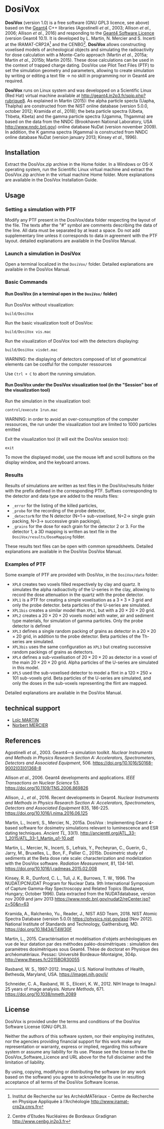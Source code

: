 # DosiVox

**DosiVox** (version 1.0) is a free software (GNU GPL3 licence, see above) based on the [Geant4](http://geant4.org) C++ libraries (Agostinelli *et al.*, 2003; Allison *et al.*, 2006; Allison *et al.*, 2016) and responding to the [Geant4 Software Licence](http://cern.ch/geant4/license) (version Geant4 10.1). It is developed by L. Martin, N. Mercier and S. Incerti at the IRAMAT-CRP2A[^1] and the CENBG[^2]. **DosiVox** allows constructing voxelised models of archeological objects and simulating the radioactivity for dose calculation with a Monte-Carlo approach (Martin *et al.*, 2015a; Martin *et al.*, 2015b; Martin 2015). These dose calculations can be used in the context of trapped charge dating. DosiVox use Pilot Text Files (PTF) to set the simulation geometry and parameters, allowing to create simulation by writing or editing a text file -> no skill in programming nor in Geant4 are required.

**DosiVox** runs on Linux system and was developped on a Scientific Linux (Red Hat) virtual machine available at <http://geant4.in2p3.fr/spip.php?rubrique8>. As explained in Martin (2015): the alpha particle specta (Uapha, Thalpha) are constructed from the NIST online database (version 5.0.0, october 2012; Kramida *et al.*, 2018); the beta particle spectra (Ubeta, Thbeta, Kbeta) and the gamma particle spectra (Ugamma, Thgamma) are based on the data from the NNDC (Brookhaven National Laboratory, USA <http://www.nndc.bnl.gov>) online database NuDat (version november 2009). In addition, the K gamma spectra (Kgamma) is constructed from NNDC online database NuDat (version january 2013; Kinsey *et al.*, 1996).

[^1]: Institut de Recherche sur les ArchéoMATériaux - Centre de Recherche en Physique Appliquée à l'Archéologie <http://www.iramat-crp2a.cnrs.fr>
[^2]: Centre d'Etudes Nucléaires de Bordeaux Gradignan <http://www.cenbg.in2p3.fr>

## Installation

Extract the DosiVox.zip archive in the Home folder. In a Windows or OS-X operating system, run the Scientific Linux virtual machine and extract the DosiVox.zip archive in the virtual machine Home folder. More explanations are available in the DosiVox Installation Guide.

## Usage
### Setting a simulation with PTF

Modify any PTF present in the DosiVox/data folder respecting the layout of the file. The texts after the "#" symbol are comments describing the data of the line. All data must be separated by at least a space. Do not add supplementary line unless it corresponds to data in agreement with the PTF layout. detailed explanations are available in the DosiVox Manual.

### Launch a simulation in DosiVox

Open a terminal localized in the `DosiVox/` folder. Detailed explanations are available in the DosiVox Manual.

### Basic Commands

#### Run DosiVox (in a terminal open in the `DosiVox/` folder)

Run DosiVox without visualization:
``` shell
build/DosiVox
```

Run the basic visualization toolt of DosiVox:
``` shell
build/DosiVox vis.mac
```

Run the visualization of DosiVox tool with the detectors displaying:
``` shell
build/DosiVox visdet.mac
```

WARNING: the displaying of detectors composed of lot of geometrical elements can be costful for the computer ressources 

Use `Ctrl + C` to abort the running simulation.

#### Run DosiVox under the DosiVox visualization tool (in the "Session" box of the visualization tool)

Run the simulation in the visualization tool:
``` shell
control/execute 1run.mac
```

WARNING: in order to avoid an over-consumption of the computer ressources, the run under the visualization tool are limited to 1000 particles emitted

Exit the visualization tool (it will exit the DosiVox session too):
``` shell
exit
```

To move the displayed model, use the mouse left and scroll buttons on the display window, and the keyboard arrows.  

### Results

Results of simulations are written as text files in the DosiVox/results folder with the prefix defined in the corresponding PTF. Suffixes corresponding to the detector and data type are added to the results files:

* `_error` for the listing of the killed particles,
* `_probe` for the recording of the probe detector,
* `_detectorN` for the N detector (N=1-> sub-voxelised, N=2-> single grain packing, N=3-> successive grain packings),
* `_grains` for the dose for each grain for the detector 2 or 3. For the detector 1, a 3D mapping is written as text file in the `DosiVox/results/DoseMapping` folder. 

These results text files can be open with common spreadsheets. Detailed explanations are available in the DosiVox DosiVox Manual.

### Examples of PTF

Some example of PTF are provided with DosiVox, in the `DosiVox/data` folder:

* `XPL0` creates two voxels filled respectively by clay and quartz. It simulates the alpha radioactivity of the U-series in the clay, allowing to record the dose attenuation in the quartz with the probe detector.
* `XPL1` is a PTF for creating a simple voxelisation as a $3 \times 3 \times 3$ grid and only the probe detector. beta particles of the U-series are simulated.
* `XPL1bis` creates a similar model than `XPL1`, but with a $20 \times 20 \times 20$ grid.
* `XPL2` creates a $20 \times 20 \times 20$ voxels model with water, air and sediment type materials, for simulation of gamma particles. Only the probe detector is defined
* `XPL3` defines a single random packing of grains as detector in a $20 \times 20 \times 20$ grid, in addition to the probe detector. Beta particles of the Th-series are simulated.
* `XPL3bis` uses the same configuration as `XPL3` but creating successive random packings of grains as detectors.
* `XPL4` defines a sub-voxelisation of $20 \times 20 \times 20$ as detector in a voxel of the main $20 \times 20 \times 20$ grid. Alpha particles of the U-series are simulated in this model.
* `XPL5` used the sub-voxelised detector to model a flint in a $120 \times 250 \times 101$ sub-voxels grid. Beta particles of the U-series are simulated, and only the doses in the sub-voxels representing the flint are mapped.

Detailed explanations are available in the DosiVox Manual.

## technical support

* [Loïc MARTIN](loic.martin@u-bordeaux-montaigne.fr)		
* [Norbert MERCIER](norbert.mercier@u-bordeaux-montaigne.fr)

## References

Agostinelli *et al.*, 2003. Geant4—a simulation toolkit. *Nuclear Instruments and Methods in Physics Research Section A: Accelerators, Spectrometers, Detectors and Associated Equipment*, 506. <https://doi.org/10.1016/S0168-9002(03)01368-8>

Allison *et al.*, 2006. Geant4 developments and applications. *IEEE Transactions on Nuclear Science* 53. <https://doi.org/10.1109/TNS.2006.869826>

Allison, J., *et al.*, 2016. Recent developments in Geant4. *Nuclear Instruments and Methods in Physics Research Section A: Accelerators, Spectrometers, Detectors and Associated Equipment* 835, 186-225. <https://doi.org/10.1016/j.nima.2016.06.125>

Martin, L., Incerti, S., Mercier, N., 2015a. DosiVox : Implementing Geant 4-based software for dosimetry simulations relevant to luminescence and ESR dating techniques. *Ancient TL*, 33(1). <http://ancienttl.org/ATL_33-1_2015/ATL_33-1_Martin_p1-10.pdf>

Martin, L., Mercier, N., Incerti, S., Lefrais, Y., Pecheyran, C., Guerin, G., Jarry, M., Bruxelles, L., Bon, F., Pallier C., 2015b. Dosimetric study of sediments at the Beta dose rate scale: characterization and modelization with the DosiVox software. *Radiation Measurement*, 81, 134-141. <https://doi.org/10.1016/j.radmeas.2015.02.008>

Kinsey, R. R., Dunford, C. L., Tuli, J. K., Burrows, T. W., 1996. The NUDAT/PCNUDAT Program for Nuclear Data. 9th International Symposium of Capture Gamma-Ray Spectroscopy and Related Topics (Budapest, Hungary; October 1996). Data extracted from the NUDATdatabase, version nov 2009 and janv 2013 <https://www.nndc.bnl.gov/nudat2/reCenter.jsp?z=50&n=63>

Kramida, A., Ralchenko, Yu., Reader, J., NIST ASD Team, 2018. NIST Atomic Spectra Database (version 5.0.0) <https://physics.nist.gov/asd> [Nov 2012]. National Institute of Standards and Technology, Gaithersburg, MD. <https://doi.org/10.18434/T4W30F>

Martin, L., 2015. Caractérisation et modélisation d'objets archéologiques en vue de leur datation par des méthodes paléo-dosimétriques : simulation des paramètres dosimétriques sous Geant4. Thèse de doctorat en Physique des archéomatériaux. Pessac: Université Bordeaux-Montaigne, 304p. <http://www.theses.fr/2015BOR30055>

Rasband, W. S., 1997-2012. ImageJ, U.S. National Institutes of Health, Bethesda, Maryland, USA. <https://imagej.nih.gov/ij/>

Schneider, C. A., Rasband, W. S., Eliceiri, K. W., 2012. NIH Image to ImageJ: 25 years of image analysis. *Nature Methods*, 671. <https://doi.org/10.1038/nmeth.2089>

## License

DosiVox is provided under the terms and conditions of the DosiVox Software License (GNU GPL3).

Neither the authors of this software system, nor their employing institutes, nor the agencies providing financial support for this work make any representation or warranty, express or implied, regarding this software system or assume any liability for its use. Please see the license in the file DosiVox_Software_Licence and URL above for the full disclaimer and the limitation of liability.

By using, copying, modifying or distributing the software (or any work based on the software) you agree to acknowledge its use in resulting acceptance of all terms of the DosiVox Software license.
